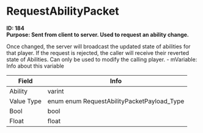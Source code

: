 # RequestAbilityPacket

**ID: 184**  
**Purpose: Sent from client to server. Used to request an ability change.**  

Once changed, the server will broadcast the updated state of abilities for that player. If the request is rejected, the caller will receive their reverted state of Abilities. Can only be used to modify the calling player. - mVariable: Info about this variable

<table><thead><tr><th>Field</th><th>Info</th></tr></thead><tbody>
<tr><td>Ability</td><td>varint</td></tr>
<tr><td>Value Type</td><td>enum enum RequestAbilityPacketPayload_Type</td></tr>
<tr><td>Bool</td><td>bool</td></tr>
<tr><td>Float</td><td>float</td></tr>
</tbody></table>